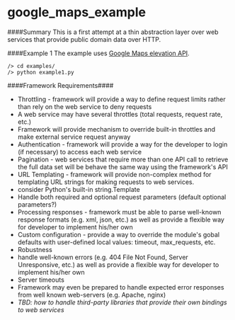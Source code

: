 # google_maps_example

####Summary
This is a first attempt at a thin abstraction layer over web services that provide public domain data over HTTP. 

####Example 1
The example uses [Google Maps elevation API](https://developers.google.com/maps/documentation/elevation/).

```
/> cd examples/
/> python example1.py
```
####Framework Requirements####
* Throttling - framework will provide a way to define request limits rather than rely on the web service to deny requests
 * A web service may have several throttles (total requests, request rate, etc.)
 * Framework will provide mechanism to override built-in throttles and make external service request anyway
* Authentication - framework will provide a way for the developer to login (if necessary) to access each web service
* Pagination - web services that require more than one API call to retrieve the full data set will be behave the same way using the framework's API
* URL Templating - framework will provide non-complex method for templating URL strings for making requests to web services.
 * consider Python's built-in string.Template
 * Handle both required and optional request parameters (default optional parameters?)
* Processing responses - framework must be able to parse well-known response formats (e.g. xml, json, etc.) as well as provide a flexible way for developer to implement his/her own
* Custom configuration - provide a way to override the module's gobal defaults with user-defined local values: timeout, max_requests, etc.
* Robustness 
 * handle well-known errors (e.g. 404 File Not Found, Server Unresponsive, etc.) as well as provide a flexible way for developer to implement his/her own
 * Server timeouts
  * Framework may even be prepared to handle expected error responses from well known web-servers (e.g. Apache, nginx)
* *TBD: how to handle third-party libraries that provide their own bindings to web services*
